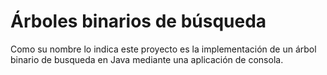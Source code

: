# Árboles binarios de búsqueda
Como su nombre lo indica este proyecto es la implementación de un árbol binario de busqueda en Java mediante una aplicación de consola.